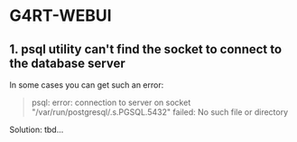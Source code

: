  # G4RT-WEBUI
 ## 1. psql utility can't find the socket to connect to the database server
 In some cases you can get such an error:  
 > psql: error: connection to server on socket "/var/run/postgresql/.s.PGSQL.5432" failed: No such file or directory  


 Solution: tbd...